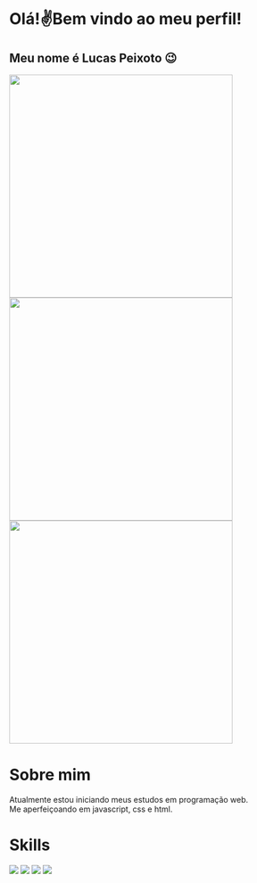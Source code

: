 # Olá!✌️Bem vindo ao meu perfil!
## Meu nome é Lucas Peixoto 😉
<img src="https://camo.githubusercontent.com/b20de592e68e5dc38fc112fc745ba341e62994b3605805928a33246922af9b7f/68747470733a2f2f6769746875622d726561646d652d73746174732e76657263656c2e6170702f6170693f757365726e616d653d6c756361737031323231267468656d653d68696768636f6e74726173742673686f775f69636f6e733d7472756526686964655f626f726465723d66616c736526636f756e745f707269766174653d74727565" width="400" />
<img src="https://camo.githubusercontent.com/7be3deddf24f873ca8d30ecb63fdfa0c5fe3050db45514276a00d5320600fd76/68747470733a2f2f6769746875622d726561646d652d73747265616b2d73746174732e6865726f6b756170702e636f6d2f3f757365723d6c756361737031323231267468656d653d68696768636f6e747261737426686964655f626f726465723d66616c7365" width="400" /> 
<img src="https://camo.githubusercontent.com/de5498edcec960f7102a3668206462f52ad5e035d0c58ae263b42fd2eedbcf3e/68747470733a2f2f6769746875622d726561646d652d73746174732e76657263656c2e6170702f6170692f746f702d6c616e67732f3f757365726e616d653d6c756361737031323231267468656d653d68696768636f6e74726173742673686f775f69636f6e733d7472756526686964655f626f726465723d66616c7365266c61796f75743d636f6d70616374" width="400" />

# Sobre mim

Atualmente estou iniciando meus estudos em programação web. <br>
Me aperfeiçoando em javascript, css e html. <br>

# Skills

<img src="https://img.shields.io/badge/Python-3776AB?style=for-the-badge&logo=python&logoColor=white" />
<img src="https://img.shields.io/badge/HTML-239120?style=for-the-badge&logo=html5&logoColor=white" />
<img src="https://img.shields.io/badge/JavaScript-323330?style=for-the-badge&logo=javascript&logoColor=F7DF1E" />
<img src="https://img.shields.io/badge/WhatsApp-25D366?style=for-the-badge&logo=whatsapp&logoColor=white" />
